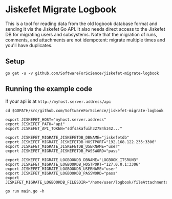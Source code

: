 # Jiskefet Migrate Logbook
This is a tool for reading data from the old logbook database format and sending it via the Jiskefet Go API.
It also needs direct access to the Jiskefet DB for migrating users and subsystems.
Note that the migration of runs, comments, and attachments are not idempotent: migrate multiple times and you'll have duplicates.

## Setup
```
go get -u -v github.com/SoftwareForScience/jiskefet-migrate-logbook
```


## Running the example code
If your api is at `http://myhost.server.address/api`

```
cd $GOPATH/src/github.com/SoftwareForScience/jiskefet-migrate-logbook

export JISKEFET_HOST="myhost.server.address"
export JISKEFET_PATH="api"
export JISKEFET_API_TOKEN="sdfsakafuih32784h342..."

export JISKEFET_MIGRATE_JISKEFETDB_DBNAME="jiskefetdb"
export JISKEFET_MIGRATE_JISKEFETDB_HOSTPORT="192.168.122.235:3306"
export JISKEFET_MIGRATE_JISKEFETDB_USERNAME="user"
export JISKEFET_MIGRATE_JISKEFETDB_PASSWORD="pass"

export JISKEFET_MIGRATE_LOGBOOKDB_DBNAME="LOGBOOK_ITSRUN3"
export JISKEFET_MIGRATE_LOGBOOKDB_HOSTPORT="127.0.0.1:3306"
export JISKEFET_MIGRATE_LOGBOOKDB_USERNAME="user"
export JISKEFET_MIGRATE_LOGBOOKDB_PASSWORD="pass"
export JISKEFET_MIGRATE_LOGBOOKDB_FILESDIR="/home/user/logbook/fileAttachments"

go run main.go -h
```